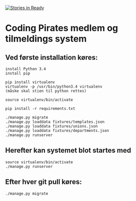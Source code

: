[![Stories in Ready](https://badge.waffle.io/CodingPirates/forenings_medlemmer.png?label=ready&title=Ready)](https://waffle.io/CodingPirates/forenings_medlemmer)
# Coding Pirates medlem og tilmeldings system

## Ved første installation køres:
```
install Python 3.4
install pip

pip install virtualenv
virtualenv -p /usr/bin/python3.4 virtualenv
(måske skal stien til python rettes)

source virtualenv/bin/activate

pip install -r requirements.txt

./manage.py migrate
./manage.py loaddata fixtures/templates.json
./manage.py loaddata fixtures/unions.json
./manage.py loaddata fixtures/departments.json
./manage.py runserver
```

## Herefter kan systemet blot startes med
```
source virtualenv/bin/activate
./manage.py runserver
```

## Efter hver git pull køres:

```
./manage.py migrate
```
